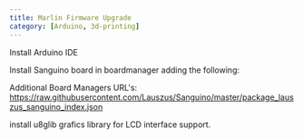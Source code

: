```yaml
---
title: Marlin Firmware Upgrade
category: [Arduino, 3d-printing]
---
```


Install Arduino IDE

Install Sanguino board in boardmanager adding the following:

Additional Board Managers URL's: https://raw.githubusercontent.com/Lauszus/Sanguino/master/package_lauszus_sanguino_index.json

install u8glib grafics library for LCD interface support.